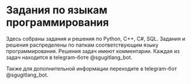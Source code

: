 # Задания по языкам программирования

Здесь собраны задания и решения по Python, C++, C#, SQL.
Задания и решения распределены по папкам соответствующим языку программирования. Решения задач имеют комментарии.
Каждая из задач находится в telegram-боте @sgugitlang_bot.

Также для дополнительной информации переходите в telegram-бот @sgugitlang_bot.
